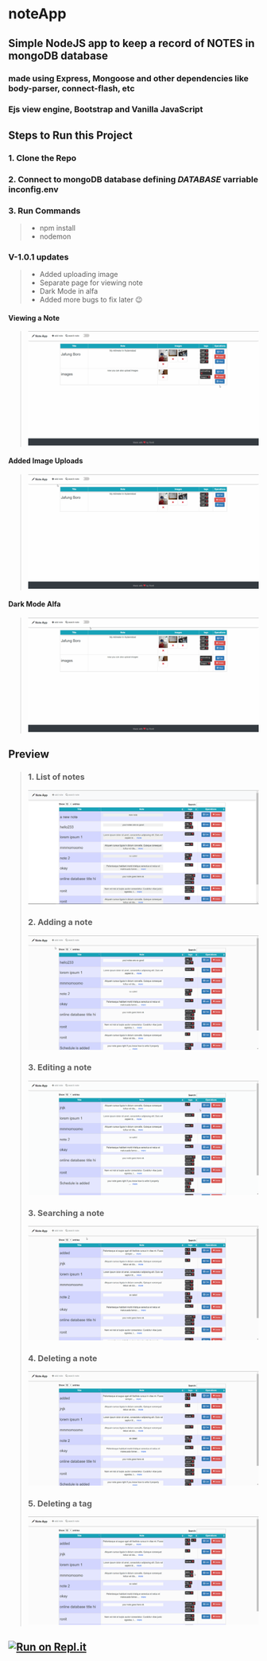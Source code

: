 # noteApp

## Simple NodeJS app to keep a record of __NOTES__ in mongoDB database

### made using Express, Mongoose and other dependencies like body-parser, connect-flash, etc

### Ejs view engine, Bootstrap and Vanilla JavaScript

## Steps to Run this Project

### 1. Clone the Repo

### 2. Connect to mongoDB database defining **_DATABASE_** varriable in**config.env**

### 3. Run Commands
>
> * npm install
> * nodemon

### V-1.0.1 updates
>
> * Added uploading image
> * Separate page for viewing note
> * Dark Mode in alfa
> * Added more bugs to fix later 😉

#### Viewing a Note
>
> ![list_of_notes](/demo_gifs/viewing_a_note.gif)

#### Added Image Uploads
>
> ![list_of_notes](/demo_gifs/uploading_a_image.gif)

#### Dark Mode Alfa
>
> ![list_of_notes](/demo_gifs/darkMode.gif)

## Preview

> ### 1. List of notes
>
> ![list_of_notes](/demo_gifs/noteList.png)
>
> ### 2. Adding a note
>
> ![list_of_notes](/demo_gifs/adding_a_note.gif)
>
> ### 3. Editing a note
>
> ![list_of_notes](/demo_gifs/editing_a_note.gif)
>
> ### 3. Searching a note
>
> ![list_of_notes](/demo_gifs/search_a_note.gif)
>
> ### 4. Deleting a note
>
> ![list_of_notes](/demo_gifs/deleting_a_note.gif)
>
> ### 5. Deleting a tag
>
>![list_of_notes](/demo_gifs/deleting_a_tag.gif)
>

## [![Run on Repl.it](https://repl.it/badge/github/RonitKumar09/noteApp)](https://repl.it/github/RonitKumar09/noteApp)
